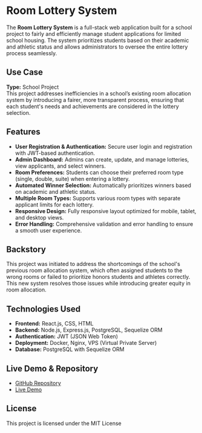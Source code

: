 # Room Lottery System

The **Room Lottery System** is a full-stack web application built for a school project to fairly and efficiently manage student applications for limited school housing. The system prioritizes students based on their academic and athletic status and allows administrators to oversee the entire lottery process seamlessly.

## Use Case

**Type:** School Project  
This project addresses inefficiencies in a school’s existing room allocation system by introducing a fairer, more transparent process, ensuring that each student's needs and achievements are considered in the lottery selection.

## Features

- **User Registration & Authentication:** Secure user login and registration with JWT-based authentication.
- **Admin Dashboard:** Admins can create, update, and manage lotteries, view applicants, and select winners.
- **Room Preferences:** Students can choose their preferred room type (single, double, suite) when entering a lottery.
- **Automated Winner Selection:** Automatically prioritizes winners based on academic and athletic status.
- **Multiple Room Types:** Supports various room types with separate applicant limits for each lottery.
- **Responsive Design:** Fully responsive layout optimized for mobile, tablet, and desktop views.
- **Error Handling:** Comprehensive validation and error handling to ensure a smooth user experience.

## Backstory

This project was initiated to address the shortcomings of the school's previous room allocation system, which often assigned students to the wrong rooms or failed to prioritize honors students and athletes correctly. This new system resolves those issues while introducing greater equity in room allocation.

## Technologies Used

- **Frontend:** React.js, CSS, HTML
- **Backend:** Node.js, Express.js, PostgreSQL, Sequelize ORM
- **Authentication:** JWT (JSON Web Token)
- **Deployment:** Docker, Nginx, VPS (Virtual Private Server)
- **Database:** PostgreSQL with Sequelize ORM

## Live Demo & Repository

- [GitHub Repository](https://github.com/braydenalex/roomlottery)
- [Live Demo](https://roomlottery.braydenseaman.com)

## License

This project is licensed under the MIT License
